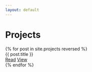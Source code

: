 ```yaml
---
layout: default
---
```


# Projects

<div class="projects">
  {% for post in site.projects reversed %}
   	<div class="pro-tab">
	   	<div class="pro-cover" style="background-image: url({{ site.baseurl }}{{ post.cover }})">
	   	</div>
	   	<div class="pro-title">{{ post.title }}</div>
	   	<a class="pro-btn" href="{{ site.baseurl }}{{ post.url }}">Read</a>
	   	<a class="pro-btn" href="{{ post.webpage }}" target="_blank">View</a>
   </div>
  {% endfor %}
</div>

<!-- 
			<div class="pro-info">
		    <h1><a href="{{ site.baseurl }}{{ post.url }}">{{ post.title }}</a></h1>
	      {{ post.description }}
      </div>
 -->
